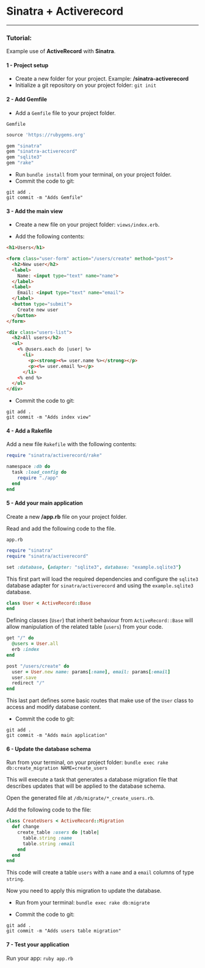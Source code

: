 # Sinatra + Activerecord
---

### Tutorial:

Example use of **ActiveRecord** with **Sinatra**.

#### 1 - Project setup

- Create a new folder for your project. Example: **/sinatra-activerecord**
- Initialize a git repository on your project folder: `git init`

#### 2 - Add Gemfile

- Add a `Gemfile` file to your project folder.

`Gemfile`
```ruby
source 'https://rubygems.org'

gem "sinatra"
gem "sinatra-activerecord"
gem "sqlite3"
gem "rake"
```

- Run `bundle install` from your terminal, on your project folder.
- Commit the code to git:
```
git add .
git commit -m "Adds Gemfile"
```

#### 3 - Add the main view

- Create a new file on your project folder: `views/index.erb`.

- Add the following contents:

```html
<h1>Users</h1>

<form class="user-form" action="/users/create" method="post">
  <h2>New user</h2>
  <label>
    Name: <input type="text" name="name">
  </label>
  <label>
    Email: <input type="text" name="email">
  </label>
  <button type="submit">
    Create new user
  </button>
</form>

<div class="users-list">
  <h2>All users</h2>
  <ul>
    <% @users.each do |user| %>
      <li>
        <p><strong><%= user.name %></strong></p>
        <p><%= user.email %></p>
      </li>
    <% end %>
  </ul>
</div>
```

- Commit the code to git:
```
git add .
git commit -m "Adds index view"
```

#### 4 - Add a Rakefile

Add a new file `Rakefile` with the following contents:
```ruby
require "sinatra/activerecord/rake"

namespace :db do
  task :load_config do
    require "./app"
  end
end
```

#### 5 - Add your main application

Create a new **/app.rb** file on your project folder.

Read and add the following code to the file.

`app.rb`
```ruby
require "sinatra"
require "sinatra/activerecord"

set :database, {adapter: "sqlite3", database: "example.sqlite3"}
```

This first part will load the required dependencies and configure the `sqlite3`
database adapter for `sinatra/activerecord` and using the `example.sqlite3`
database.


```ruby
class User < ActiveRecord::Base
end
```

Defining classes (`User`) that inherit behaviour from `ActiveRecord::Base` will
allow manipulation of the related table (`users`) from your code.


```ruby
get "/" do
  @users = User.all
  erb :index
end

post "/users/create" do
  user = User.new name: params[:name], email: params[:email]
  user.save
  redirect "/"
end

```

This last part defines some basic routes that make use of the `User` class to
access and modify database content.

- Commit the code to git:
```
git add .
git commit -m "Adds main application"
```

#### 6 - Update the database schema

Run from your terminal, on your project folder:
`bundle exec rake db:create_migration NAME=create_users`

This will execute a task that generates a database migration file that describes
updates that will be applied to the database schema.

Open the generated file at `/db/migrate/*_create_users.rb`.

Add the following code to the file:
```ruby
class CreateUsers < ActiveRecord::Migration
  def change
    create_table :users do |table|
      table.string :name
      table.string :email
    end
  end
end
```

This code will create a table `users` with a `name` and a `email` columns of
type `string`.

Now you need to apply this migration to update the database.

- Run from your terminal:
`bundle exec rake db:migrate`

- Commit the code to git:
```
git add .
git commit -m "Adds users table migration"
```

#### 7 - Test your application

Run your app: `ruby app.rb`
